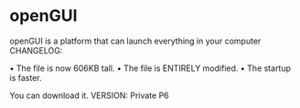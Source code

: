 # openGUI
openGUI is a platform that can launch everything in your computer
CHANGELOG:

• The file is now 606KB tall.
• The file is ENTIRELY modified.
• The startup is faster.

You can download it.
VERSION: Private P6
